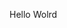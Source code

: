 Hello Wolrd















































































































































































































































































































































































































































































































































































































































































































































































































































































































































































































































































































































































































































































































































































































































































































































































































































































